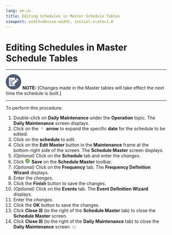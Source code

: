 ```yaml
---
lang: en-us
title: Editing Schedules in Master Schedule Tables
viewport: width=device-width, initial-scale=1.0
---
```


#  Editing Schedules in Master Schedule Tables

  -------------------------------------------------------------------------------------------------------------------------------- -----------------------------------------------------------------------------------------------------------------
  ![White pencil/paper icon on gray circular background](../../../Resources/Images/note-icon(48x48).png "Note icon")   **NOTE:** [Changes made in the Master tables will take effect the next time the schedule is built.]
  -------------------------------------------------------------------------------------------------------------------------------- -----------------------------------------------------------------------------------------------------------------

To perform this procedure:

1.  Double-click on **Daily Maintenance** under the **Operation** topic.
    The **Daily Maintenance** screen displays.
2.  Click on the ![](../../../Resources/Images/EM/EMarrowtoexpand.png)
    **arrow** to expand the specific **date** for the schedule to be
    edited.
3.  Click on the **schedule** to edit.
4.  Click on the **Edit Master** button in the **Maintenance** frame at
    the bottom-right side of the screen. The **Schedule Master** screen
    displays.
5.  *(Optional)* Click on the **Schedule** tab and enter
    the *changes*.
6.  Click ![Save     icon](../../../Resources/Images/EM/EMsave.png "Save icon") **Save**
    on the **Schedule Master** toolbar.
7.  *(Optional)* Click on the **Frequency** tab. The
    **Frequency Definition Wizard** displays.
8.  Enter the *changes*.
9.  Click the **Finish** button to save the changes.
10. *(Optional)* Click on the **Events** tab. The
    **Event Definition Wizard** displays.
11. Enter the *changes*.
12. Click the **OK** button to save the changes.
13. Click **Close ☒** (to the right of the **Schedule Master** tab) to
    close the **Schedule Master** screen.
14. Click **Close ☒** (to the right of the **Daily Maintenance** tab) to
    close the **Daily Maintenance** screen.
:::

 

